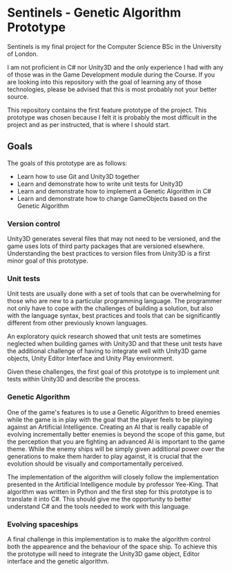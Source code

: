# Sentinels - Genetic Algorithm Prototype

Sentinels is my final project for the Computer Science BSc in the University of
London.

I am not proficient in C# nor Unity3D and the only experience I had with any of
those was in the Game Development module during the Course. If you are looking
into this repository with the goal of learning any of those technologies,
please be advised that this is most probably not your better source.

This repository contains the first feature prototype of the project.  This
prototype was chosen because I felt it is probably the most difficult in the
project and as per instructed, that is where I should start.

## Goals

The goals of this prototype are as follows:

- Learn how to use Git and Unity3D together
- Learn and demonstrate how to write unit tests for Unity3D
- Learn and demonstrate how to implement a Genetic Algorithm in C#
- Learn and demonstrate how to change GameObjects based on the Genetic
  Algorithm

### Version control

Unity3D generates several files that may not need to be versioned, and the game
uses lots of third party packages that are versioned elsewhere. Understanding
the best practices to version files from Unity3D is a first minor goal of this
prototype.

### Unit tests

Unit tests are usually done with a set of tools that can be overwhelming for
those who are new to a particular programming language. The programmer not only
have to cope with the challenges of building a solution, but also with the
language syntax, best practices and tools that can be significantly different
from other previously known languages.

An exploratory quick research showed that unit tests are sometimes neglected
when building games with Unity3D and that these unit tests have the additional
challenge of having to integrate well with Unity3D game objects, Unity Editor
Interface and Unity Play environment.

Given these challenges, the first goal of this prototype is to implement unit
tests within Unity3D and describe the process.


### Genetic Algorithm

One of the game's features is to use a Genetic Algorithm to breed enemies while
the game is in play with the goal that the player feels to be playing against
an Artificial Intelligence. Creating an AI that is really capable of evolving
incrementally better enemies is beyond the scope of this game, but the
perception that you are fighting an advanced AI is important to the game theme.
While the enemy ships will be simply given additional power over the
generations to make them harder to play against, it is crucial that the
evolution should be visually and comportamentally perceived.

The implementation of the algorithm will closely follow the implementation
presented in the Artificial Intelligence module by professor Yee-King. That
algorithm was written in Python and the first step for this prototype is to
translate it into C#. This should give me the opportunity to better understand
C# and the tools needed to work with this language.

### Evolving spaceships

A final challenge in this implementation is to make the algorithm control both
the appearence and the behaviour of the space ship. To achieve this the
prototype will need to integrate the Unity3D game object, Editor interface and
the genetic algorithm.

